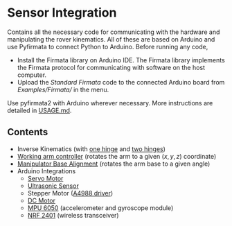 # Sensor Integration
Contains all the necessary code for communicating with the hardware and manipulating the rover kinematics. All of these are based on Arduino and use Pyfirmata to connect Python to Arduino. Before running any code,

- Install the Firmata library on Arduino IDE. The Firmata library implements the Firmata protocol for communicating with software on the host computer.
- Upload the *Standard Firmata* code to the connected Arduino board from *Examples/Firmata/* in the menu. 

Use pyfirmata2 with Arduino wherever necessary. More instructions are detailed in [USAGE.md](USAGE.md).

## Contents

- Inverse Kinematics (with [one hinge](inverse%20kinematics/inverse_kin%202%20arms.py) and [two hinges](inverse%20kinematics/inverse_kin%203%20arms.py))
- [Working arm controller](arm_working.ipynb) (rotates the arm to a given $(x,y,z)$ coordinate)
- [Manipulator Base Alignment](basealign.py) (rotates the arm base to a given angle)
- Arduino Integrations
  - [Servo Motor](servo/servo.py)
  - [Ultrasonic Sensor](ultrasonic/ultrasonic.py)
  - Stepper Motor ([A4988 driver](StepperLib.py))
  - [DC Motor](dcmotor_encoder.py)
  - [MPU 6050](mpu6050.py) (accelerometer and gyroscope module)
  - [NRF 2401](nrf.py) (wireless transceiver)
